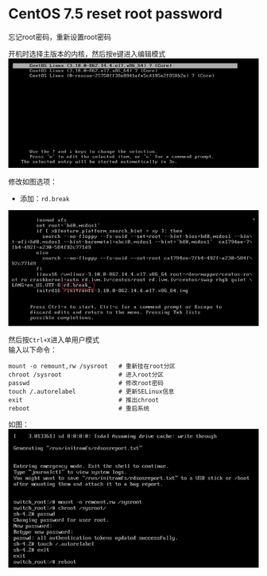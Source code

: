 # CentOS 7.5 reset root password

忘记root密码，重新设置root密码

开机时选择主版本的内核，然后按e键进入编辑模式 </br>
![Alternate text](../images/e064caf6-5d22-4ee5-ace5-0156c6d2b371.png)

修改如图选项：

- 添加：`rd.break`

![Alternate text](../images/825b2fa2-98d2-4269-8bf7-d500d1e0413e.png)

然后按`Ctrl+X`进入单用户模式</br>
输入以下命令：

```shell
mount -o remount,rw /sysroot   # 重新挂在root分区
chroot /sysroot                # 进入root分区
passwd                         # 修改root密码
touch /.autorelabel            # 更新SELinux信息
exit                           # 推出chroot
reboot                         # 重启系统
```

如图：</br>
![Alternate text](../images/e50a78ef-bbf0-4c07-b21e-6836572b8b73.png)
